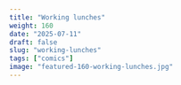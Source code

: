 ```yaml
---
title: "Working lunches"
weight: 160
date: "2025-07-11"
draft: false
slug: "working-lunches"
tags: ["comics"]
image: "featured-160-working-lunches.jpg"
---
```

